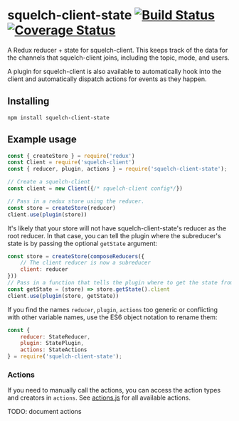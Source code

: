 # squelch-client-state [![Build Status](https://travis-ci.org/squelch-irc/squelch-client-state.svg?branch=master)](https://travis-ci.org/squelch-irc/squelch-client-state) [![Coverage Status](https://coveralls.io/repos/github/squelch-irc/squelch-client-state/badge.svg?branch=master)](https://coveralls.io/github/squelch-irc/squelch-client-state?branch=master)
A Redux reducer + state for squelch-client. This keeps track of the data for the channels that squelch-client joins, including the topic, mode, and users.

A plugin for squelch-client is also available to automatically hook into the client and automatically dispatch actions for events as they happen.

## Installing
`npm install squelch-client-state`

## Example usage
```js
const { createStore } = require('redux')
const Client = require('squelch-client')
const { reducer, plugin, actions } = require('squelch-client-state');

// Create a squelch-client
const client = new Client({/* squelch-client config*/})

// Pass in a redux store using the reducer.
const store = createStore(reducer)
client.use(plugin(store))
```

It's likely that your store will not have squelch-client-state's reducer as the root reducer. In that case, you can tell the plugin where the subreducer's state is by passing the optional `getState` argument:

```js
const store = createStore(composeReducers({
    // The client reducer is now a subreducer
    client: reducer
}))
// Pass in a function that tells the plugin where to get the state from
const getState = (store) => store.getState().client
client.use(plugin(store, getState))
```

If you find the names `reducer`, `plugin`, `actions` too generic or conflicting with other variable names, use the ES6 object notation to rename them:

```js
const {
    reducer: StateReducer,
    plugin: StatePlugin,
    actions: StateActions
} = require('squelch-client-state');
```

### Actions

If you need to manually call the actions, you can access the action types and creators in `actions`. See [actions.js](/src/actions.js) for all available actions.

TODO: document actions
